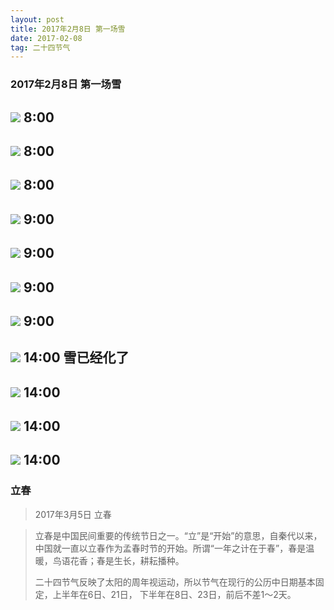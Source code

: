 ```yaml
---
layout: post
title: 2017年2月8日 第一场雪
date: 2017-02-08
tag: 二十四节气
---
```


### 2017年2月8日 第一场雪

![](/images/24/2017_2_8_1.jpg)
8:00
----------
![](/images/24/2017_2_8_2.jpg)
8:00
----------
![](/images/24/2017_2_8_3.jpg)
8:00
----------
![](/images/24/2017_2_8_4.jpg)
9:00
----------
![](/images/24/2017_2_8_5.jpg)
9:00
----------
![](/images/24/2017_2_8_6.jpg)
9:00
----------
![](/images/24/2017_2_8_7.jpg)
9:00
----------
![](/images/24/2017_2_8_8.jpg)
14:00  雪已经化了
----------
![](/images/24/2017_2_8_9.jpg)
14:00
----------
![](/images/24/2017_2_8_10.jpg)
14:00
----------
![](/images/24/2017_2_8_11.jpg)
14:00
----------

### 立春

 >2017年3月5日 立春

 >立春是中国民间重要的传统节日之一。“立”是“开始”的意思，自秦代以来，中国就一直以立春作为孟春时节的开始。所谓“一年之计在于春”，春是温暖，鸟语花香；春是生长，耕耘播种。
 >
 >二十四节气反映了太阳的周年视运动，所以节气在现行的公历中日期基本固定，上半年在6日、21日， 下半年在8日、23日，前后不差1～2天。
 >
